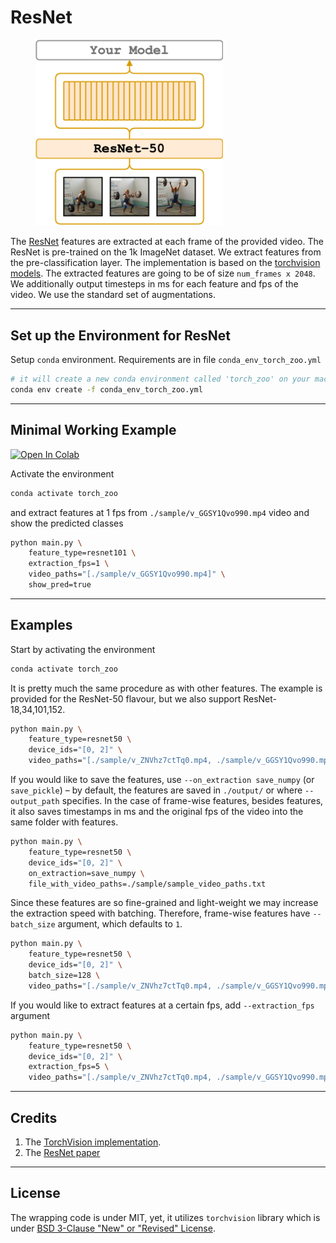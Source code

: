# ResNet

<figure>
  <img src="../../_assets/resnet.png" width="300" />
</figure>

The [ResNet](https://arxiv.org/abs/1512.03385) features are extracted at each frame of the provided video.
The ResNet is pre-trained on the 1k ImageNet dataset.
We extract features from the pre-classification layer.
The implementation is based on the [torchvision models](https://pytorch.org/docs/1.6.0/torchvision/models.html#classification).
The extracted features are going to be of size `num_frames x 2048`.
We additionally output timesteps in ms for each feature and fps of the video. We use the standard set of augmentations.

---

## Set up the Environment for ResNet
Setup `conda` environment. Requirements are in file `conda_env_torch_zoo.yml`
```bash
# it will create a new conda environment called 'torch_zoo' on your machine
conda env create -f conda_env_torch_zoo.yml
```

---

## Minimal Working Example

[![Open In Colab](https://colab.research.google.com/assets/colab-badge.svg)](https://colab.research.google.com/drive/17VLdf4abQT2eoMjc6ziJ9UaRaOklTlP0?usp=sharing)

Activate the environment
```bash
conda activate torch_zoo
```

and extract features at 1 fps from `./sample/v_GGSY1Qvo990.mp4` video and show the predicted classes
```bash
python main.py \
    feature_type=resnet101 \
    extraction_fps=1 \
    video_paths="[./sample/v_GGSY1Qvo990.mp4]" \
    show_pred=true
```

---

## Examples
Start by activating the environment
```bash
conda activate torch_zoo
```

It is pretty much the same procedure as with other features. The example is provided for the ResNet-50 flavour, but we also support ResNet-18,34,101,152.
```bash
python main.py \
    feature_type=resnet50 \
    device_ids="[0, 2]" \
    video_paths="[./sample/v_ZNVhz7ctTq0.mp4, ./sample/v_GGSY1Qvo990.mp4]"
```
If you would like to save the features, use `--on_extraction save_numpy` (or `save_pickle`) – by default, the features are saved in `./output/` or where `--output_path` specifies. In the case of frame-wise features, besides features, it also saves timestamps in ms and the original fps of the video into the same folder with features.
```bash
python main.py \
    feature_type=resnet50 \
    device_ids="[0, 2]" \
    on_extraction=save_numpy \
    file_with_video_paths=./sample/sample_video_paths.txt
```
Since these features are so fine-grained and light-weight we may increase the extraction speed with batching. Therefore, frame-wise features have `--batch_size` argument, which defaults to `1`.
```bash
python main.py \
    feature_type=resnet50 \
    device_ids="[0, 2]" \
    batch_size=128 \
    video_paths="[./sample/v_ZNVhz7ctTq0.mp4, ./sample/v_GGSY1Qvo990.mp4]"
```
If you would like to extract features at a certain fps, add `--extraction_fps` argument
```bash
python main.py \
    feature_type=resnet50 \
    device_ids="[0, 2]" \
    extraction_fps=5 \
    video_paths="[./sample/v_ZNVhz7ctTq0.mp4, ./sample/v_GGSY1Qvo990.mp4]"
```

---

## Credits
1. The [TorchVision implementation](https://pytorch.org/docs/1.6.0/torchvision/models.html#classification).
2. The [ResNet paper](https://arxiv.org/abs/1512.03385)

---

## License
The wrapping code is under MIT, yet, it utilizes `torchvision` library which is under [BSD 3-Clause "New" or "Revised" License](https://github.com/pytorch/vision/blob/master/LICENSE).
